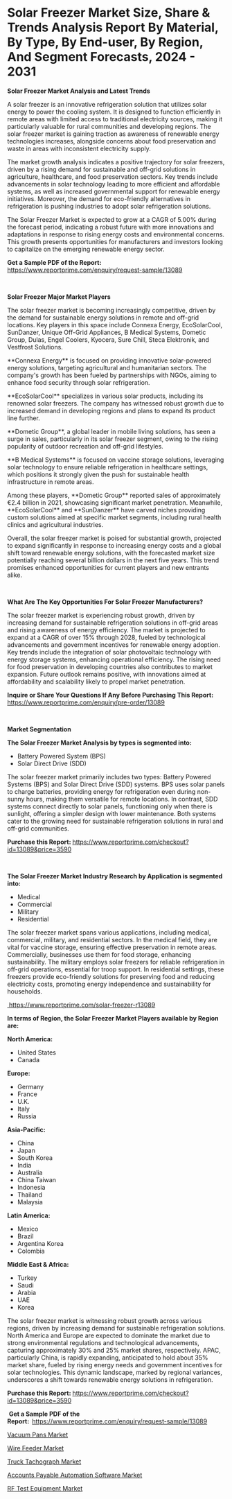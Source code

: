 <p><h1>Solar Freezer Market Size, Share & Trends Analysis Report By Material, By Type, By End-user, By Region, And Segment Forecasts, 2024 - 2031</h1></p><p><strong>Solar Freezer Market Analysis and Latest Trends</strong></p>
<p><p>A solar freezer is an innovative refrigeration solution that utilizes solar energy to power the cooling system. It is designed to function efficiently in remote areas with limited access to traditional electricity sources, making it particularly valuable for rural communities and developing regions. The solar freezer market is gaining traction as awareness of renewable energy technologies increases, alongside concerns about food preservation and waste in areas with inconsistent electricity supply.</p><p>The market growth analysis indicates a positive trajectory for solar freezers, driven by a rising demand for sustainable and off-grid solutions in agriculture, healthcare, and food preservation sectors. Key trends include advancements in solar technology leading to more efficient and affordable systems, as well as increased governmental support for renewable energy initiatives. Moreover, the demand for eco-friendly alternatives in refrigeration is pushing industries to adopt solar refrigeration solutions. </p><p>The Solar Freezer Market is expected to grow at a CAGR of 5.00% during the forecast period, indicating a robust future with more innovations and adaptations in response to rising energy costs and environmental concerns. This growth presents opportunities for manufacturers and investors looking to capitalize on the emerging renewable energy sector.</p></p>
<p><strong>Get a Sample PDF of the Report:&nbsp;</strong> <a href="https://www.reportprime.com/enquiry/request-sample/13089">https://www.reportprime.com/enquiry/request-sample/13089</a></p>
<p>&nbsp;</p>
<p><strong>Solar Freezer Major Market Players</strong></p>
<p><p>The solar freezer market is becoming increasingly competitive, driven by the demand for sustainable energy solutions in remote and off-grid locations. Key players in this space include Connexa Energy, EcoSolarCool, SunDanzer, Unique Off-Grid Appliances, B Medical Systems, Dometic Group, Dulas, Engel Coolers, Kyocera, Sure Chill, Steca Elektronik, and Vestfrost Solutions. </p><p>**Connexa Energy** is focused on providing innovative solar-powered energy solutions, targeting agricultural and humanitarian sectors. The company's growth has been fueled by partnerships with NGOs, aiming to enhance food security through solar refrigeration. </p><p>**EcoSolarCool** specializes in various solar products, including its renowned solar freezers. The company has witnessed robust growth due to increased demand in developing regions and plans to expand its product line further. </p><p>**Dometic Group**, a global leader in mobile living solutions, has seen a surge in sales, particularly in its solar freezer segment, owing to the rising popularity of outdoor recreation and off-grid lifestyles. </p><p>**B Medical Systems** is focused on vaccine storage solutions, leveraging solar technology to ensure reliable refrigeration in healthcare settings, which positions it strongly given the push for sustainable health infrastructure in remote areas. </p><p>Among these players, **Dometic Group** reported sales of approximately €2.4 billion in 2021, showcasing significant market penetration. Meanwhile, **EcoSolarCool** and **SunDanzer** have carved niches providing custom solutions aimed at specific market segments, including rural health clinics and agricultural industries. </p><p>Overall, the solar freezer market is poised for substantial growth, projected to expand significantly in response to increasing energy costs and a global shift toward renewable energy solutions, with the forecasted market size potentially reaching several billion dollars in the next five years. This trend promises enhanced opportunities for current players and new entrants alike.</p></p>
<p>&nbsp;</p>
<p><strong>What Are The Key Opportunities For Solar Freezer Manufacturers?</strong></p>
<p><p>The solar freezer market is experiencing robust growth, driven by increasing demand for sustainable refrigeration solutions in off-grid areas and rising awareness of energy efficiency. The market is projected to expand at a CAGR of over 15% through 2028, fueled by technological advancements and government incentives for renewable energy adoption. Key trends include the integration of solar photovoltaic technology with energy storage systems, enhancing operational efficiency. The rising need for food preservation in developing countries also contributes to market expansion. Future outlook remains positive, with innovations aimed at affordability and scalability likely to propel market penetration.</p></p>
<p><strong>Inquire or Share Your Questions If Any Before Purchasing This Report:</strong> <a href="https://www.reportprime.com/enquiry/pre-order/13089">https://www.reportprime.com/enquiry/pre-order/13089</a></p>
<p>&nbsp;</p>
<p><strong>Market Segmentation</strong></p>
<p><strong>The Solar Freezer Market Analysis by types is segmented into:</strong></p>
<p><ul><li>Battery Powered System (BPS)</li><li>Solar Direct Drive (SDD)</li></ul></p>
<p><p>The solar freezer market primarily includes two types: Battery Powered Systems (BPS) and Solar Direct Drive (SDD) systems. BPS uses solar panels to charge batteries, providing energy for refrigeration even during non-sunny hours, making them versatile for remote locations. In contrast, SDD systems connect directly to solar panels, functioning only when there is sunlight, offering a simpler design with lower maintenance. Both systems cater to the growing need for sustainable refrigeration solutions in rural and off-grid communities.</p></p>
<p><strong>Purchase this Report:&nbsp;</strong><a href="https://www.reportprime.com/checkout?id=13089&price=3590">https://www.reportprime.com/checkout?id=13089&price=3590</a></p>
<p>&nbsp;</p>
<p><strong>The Solar Freezer Market Industry Research by Application is segmented into:</strong></p>
<p><ul><li>Medical</li><li>Commercial</li><li>Military</li><li>Residential</li></ul></p>
<p><p>The solar freezer market spans various applications, including medical, commercial, military, and residential sectors. In the medical field, they are vital for vaccine storage, ensuring effective preservation in remote areas. Commercially, businesses use them for food storage, enhancing sustainability. The military employs solar freezers for reliable refrigeration in off-grid operations, essential for troop support. In residential settings, these freezers provide eco-friendly solutions for preserving food and reducing electricity costs, promoting energy independence and sustainability for households.</p></p>
<p><a href="https://www.reportprime.com/solar-freezer-r13089">&nbsp;https://www.reportprime.com/solar-freezer-r13089</a></p>
<p><strong>In terms of Region, the Solar Freezer Market Players available by Region are:</strong></p>
<p>
    <p> <strong> North America: </strong>
        <ul>
            <li>United States</li>
            <li>Canada</li>
        </ul>
        </p> 
    <p> <strong> Europe: </strong>
        <ul>
            <li>Germany</li>
            <li>France</li>
            <li>U.K.</li>
            <li>Italy</li>
            <li>Russia</li>
        </ul>
        </p> 
    <p> <strong> Asia-Pacific: </strong>
        <ul>
            <li>China</li>
            <li>Japan</li>
            <li>South Korea</li>
            <li>India</li>
            <li>Australia</li>
            <li>China Taiwan</li>
            <li>Indonesia</li>
            <li>Thailand</li>
            <li>Malaysia</li>
        </ul>
        </p> 
    <p> <strong> Latin America: </strong>
        <ul>
            <li>Mexico</li>
            <li>Brazil</li>
            <li>Argentina Korea</li>
            <li>Colombia</li>
        </ul>
        </p> 
    <p> <strong> Middle East & Africa: </strong>
        <ul>
            <li>Turkey</li>
            <li>Saudi</li>
            <li>Arabia</li>
            <li>UAE</li>
            <li>Korea</li>
        </ul>
    </p>
    </p>
<p><p>The solar freezer market is witnessing robust growth across various regions, driven by increasing demand for sustainable refrigeration solutions. North America and Europe are expected to dominate the market due to strong environmental regulations and technological advancements, capturing approximately 30% and 25% market shares, respectively. APAC, particularly China, is rapidly expanding, anticipated to hold about 35% market share, fueled by rising energy needs and government incentives for solar technologies. This dynamic landscape, marked by regional variances, underscores a shift towards renewable energy solutions in refrigeration.</p></p>
<p><strong>Purchase this Report: </strong><a href="https://www.reportprime.com/checkout?id=13089&price=3590">https://www.reportprime.com/checkout?id=13089&price=3590</a></p>
<p>&nbsp;<strong>Get a Sample PDF of the Report:&nbsp;&nbsp;</strong><a href="https://www.reportprime.com/enquiry/request-sample/13089">https://www.reportprime.com/enquiry/request-sample/13089</a></p>
<p><strong></strong></p>
<p><p><a href="https://issuu.com/reportprime-2/docs/vacuum-pans-market-size-2030.pptx_548d4cb760bead">Vacuum Pans Market</a></p><p><a href="https://issuu.com/reportprime-2/docs/wire-feeder-market-size-2030.pptx_7def64d5ab3999">Wire Feeder Market</a></p><p><a href="https://www.linkedin.com/pulse/driving-factors-behind-truck-tachograph-market-trends-ervee?trackingId=Ei72MIndQH6BJ1V8IxpquA%3D%3D">Truck Tachograph Market</a></p><p><a href="https://medium.com/@anggimontokjleb_6541/global-accounts-payable-automation-software-industry-research-report-competitive-landscape-market-19c1d29a7df4">Accounts Payable Automation Software Market</a></p><p><a href="https://github.com/carengczpoe/Market-Research-Report-List-1/blob/main/rf-test-equipment-market.md">RF Test Equipment Market</a></p></p>